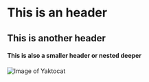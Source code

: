 # This is an header

## This is another header

#### This is also a smaller header or nested deeper


![Image of Yaktocat](https://octodex.github.com/images/yaktocat.png)
